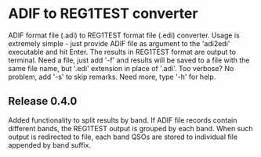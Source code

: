 # ADIF to REG1TEST converter
ADIF format file (.adi) to REG1TEST format file (.edi) converter. Usage is 
extremely simple - just provide ADIF file as argument to the 'adi2edi' 
executable and hit Enter. The results in REG1TEST format are output to 
terminal. Need a file, just add '-f' and results will be saved to a file with 
the same file name, but '.edi' extension in place of '.adi'. Too verbose? No 
problem, add '-s' to skip remarks. Need more, type '-h' for help.
## Release 0.4.0
Added functionality to split results by band. If ADIF file records contain 
different bands, the REG1TEST output is grouped by each band. When such output 
is redirected to file, each band QSOs are stored to individual file 
appended by band suffix.